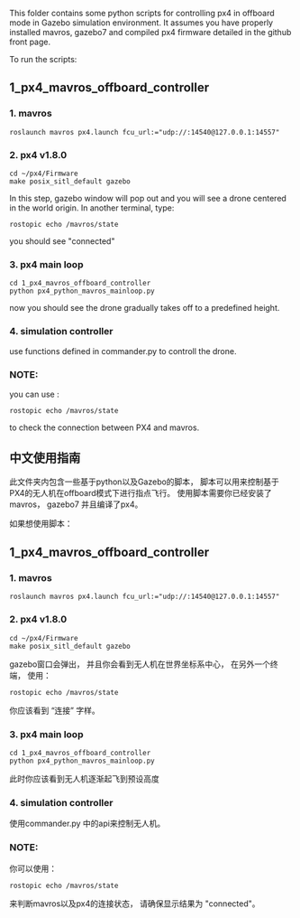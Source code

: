 This folder contains some python scripts for controlling px4 in offboard mode in Gazebo simulation environment. It assumes you have properly installed mavros, gazebo7 and compiled px4 firmware detailed in the github front page.

To run the scripts:

## 1_px4_mavros_offboard_controller

### 1. mavros

    roslaunch mavros px4.launch fcu_url:="udp://:14540@127.0.0.1:14557"

### 2. px4 v1.8.0

    cd ~/px4/Firmware
    make posix_sitl_default gazebo

In this step, gazebo window will pop out and you will see a drone centered in the world origin. In another terminal, type:

    rostopic echo /mavros/state

you should see "connected"

### 3. px4 main loop
    
    cd 1_px4_mavros_offboard_controller
    python px4_python_mavros_mainloop.py

now you should see the drone gradually takes off to a predefined height.

### 4. simulation controller
use functions defined in commander.py to controll the drone.


### NOTE:

you can use :

    rostopic echo /mavros/state

to check the connection between PX4 and mavros.



## 中文使用指南

此文件夹内包含一些基于python以及Gazebo的脚本， 脚本可以用来控制基于PX4的无人机在offboard模式下进行指点飞行。 使用脚本需要你已经安装了mavros， gazebo7 并且编译了px4。

如果想使用脚本：

## 1_px4_mavros_offboard_controller

### 1. mavros

    roslaunch mavros px4.launch fcu_url:="udp://:14540@127.0.0.1:14557"

### 2. px4 v1.8.0

    cd ~/px4/Firmware
    make posix_sitl_default gazebo

gazebo窗口会弹出， 并且你会看到无人机在世界坐标系中心， 在另外一个终端， 使用：

    rostopic echo /mavros/state

你应该看到 “连接” 字样。

### 3. px4 main loop
    
    cd 1_px4_mavros_offboard_controller
    python px4_python_mavros_mainloop.py
    
此时你应该看到无人机逐渐起飞到预设高度

### 4. simulation controller

使用commander.py 中的api来控制无人机。

### NOTE:

你可以使用：

    rostopic echo /mavros/state

来判断mavros以及px4的连接状态， 请确保显示结果为 "connected"。

